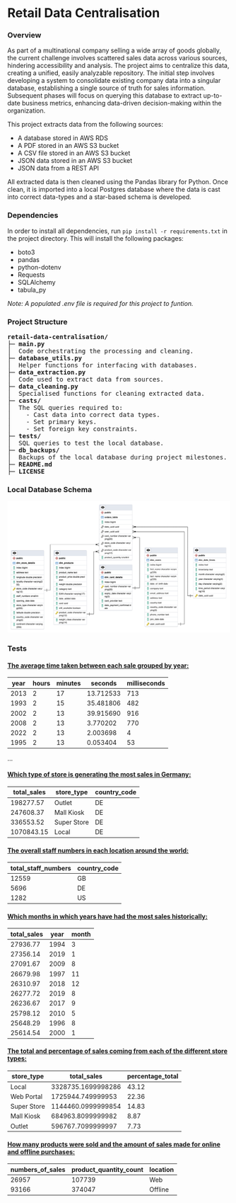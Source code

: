 # Retail Data Centralisation

### Overview

As part of a multinational company selling a wide array of goods globally, the current challenge involves scattered sales data across various sources, hindering accessibility and analysis. The project aims to centralize this data, creating a unified, easily analyzable repository. The initial step involves developing a system to consolidate existing company data into a singular database, establishing a single source of truth for sales information. Subsequent phases will focus on querying this database to extract up-to-date business metrics, enhancing data-driven decision-making within the organization.

This project extracts data from the following sources:
- A database stored in AWS RDS
- A PDF stored in an AWS S3 bucket
- A CSV file stored in an AWS S3 bucket
- JSON data stored in an AWS S3 bucket
- JSON data from a REST API

All extracted data is then cleaned using the Pandas library for Python. Once clean, it is imported into a local Postgres database where the data is cast into correct data-types and a star-based schema is developed.

### Dependencies

In order to install all dependencies, run `pip install -r requirements.txt` in the project directory. This will install the following packages:

- boto3
- pandas
- python-dotenv
- Requests
- SQLAlchemy
- tabula_py

*Note: A populated .env file is required for this project to funtion.*

### Project Structure

<pre>
<b>retail-data-centralisation/</b>
├─ <b>main.py</b>
│  Code orchestrating the processing and cleaning.
├─ <b>database_utils.py</b>
│  Helper functions for interfacing with databases.
├─ <b>data_extraction.py</b>
│  Code used to extract data from sources.
├─ <b>data_cleaning.py</b>
│  Specialised functions for cleaning extracted data.
├─ <b>casts/</b>
│  The SQL queries required to:
│    - Cast data into correct data types.
│    - Set primary keys.
│    - Set foreign key constraints.
├─ <b>tests/</b>
│  SQL queries to test the local database.
├─ <b>db_backups/</b>
│  Backups of the local database during project milestones.
├─ <b>README.md</b>
├─ <b>LICENSE</b>
</pre>

### Local Database Schema

<div align="center">
  <img src="erd.png" width="1000"/>
</div>

### Tests

#### [The average time taken between each sale grouped by year:](tests/time_between_sales.sql)

|year|hours|minutes|seconds  |milliseconds|
|----|-----|-------|---------|------------|
|2013|2    |17     |13.712533|713         |
|1993|2    |15     |35.481806|482         |
|2002|2    |13     |39.915690|916         |
|2008|2    |13     |3.770202 |770         |
|2022|2    |13     |2.003698 |4           |
|1995|2    |13     |0.053404 |53          |
...

#### [Which type of store is generating the most sales in Germany:](tests/sales_by_german_store_type.sql)

|total_sales|store_type|country_code|
|-----------|----------|------------|
|198277.57  |Outlet    |DE          |
|247608.37  |Mall Kiosk|DE          |
|336553.52  |Super Store|DE          |
|1070843.15 |Local     |DE          |

#### [The overall staff numbers in each location around the world:](tests/staff_by_country.sql)

|total_staff_numbers|country_code|
|-------------------|------------|
|12559              |GB          |
|5696               |DE          |
|1282               |US          |

#### [Which months in which years have had the most sales historically:](tests/sales_by_date.sql)

|total_sales|year|month|
|-----------|----|-----|
|27936.77   |1994|3    |
|27356.14   |2019|1    |
|27091.67   |2009|8    |
|26679.98   |1997|11   |
|26310.97   |2018|12   |
|26277.72   |2019|8    |
|26236.67   |2017|9    |
|25798.12   |2010|5    |
|25648.29   |1996|8    |
|25614.54   |2000|1    |

#### [The total and percentage of sales coming from each of the different store types:](tests/sales_by_store.sql)

|store_type|total_sales|percentage_total|
|----------|-----------|----------------|
|Local     |3328735.1699998286|43.12           |
|Web Portal|1725944.749999953|22.36           |
|Super Store|1144460.0999999854|14.83           |
|Mall Kiosk|684963.8099999982|8.87            |
|Outlet    |596767.7099999997|7.73            |

#### [How many products were sold and the amount of sales made for online and offline purchases:](tests/online_sales.sql)

|numbers_of_sales|product_quantity_count|location|
|----------------|----------------------|--------|
|26957           |107739                |Web     |
|93166           |374047                |Offline |
